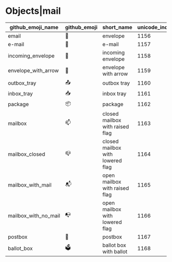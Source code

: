 # Objects|mail

|github_emoji_name|github_emoji|short_name|unicode_index|
|---|---|---|---|
|email|:email:|envelope|1156|
|e-mail|:e-mail:|e-mail|1157|
|incoming_envelope|:incoming_envelope:|incoming envelope|1158|
|envelope_with_arrow|:envelope_with_arrow:|envelope with arrow|1159|
|outbox_tray|:outbox_tray:|outbox tray|1160|
|inbox_tray|:inbox_tray:|inbox tray|1161|
|package|:package:|package|1162|
|mailbox|:mailbox:|closed mailbox with raised flag|1163|
|mailbox_closed|:mailbox_closed:|closed mailbox with lowered flag|1164|
|mailbox_with_mail|:mailbox_with_mail:|open mailbox with raised flag|1165|
|mailbox_with_no_mail|:mailbox_with_no_mail:|open mailbox with lowered flag|1166|
|postbox|:postbox:|postbox|1167|
|ballot_box|:ballot_box:|ballot box with ballot|1168|
